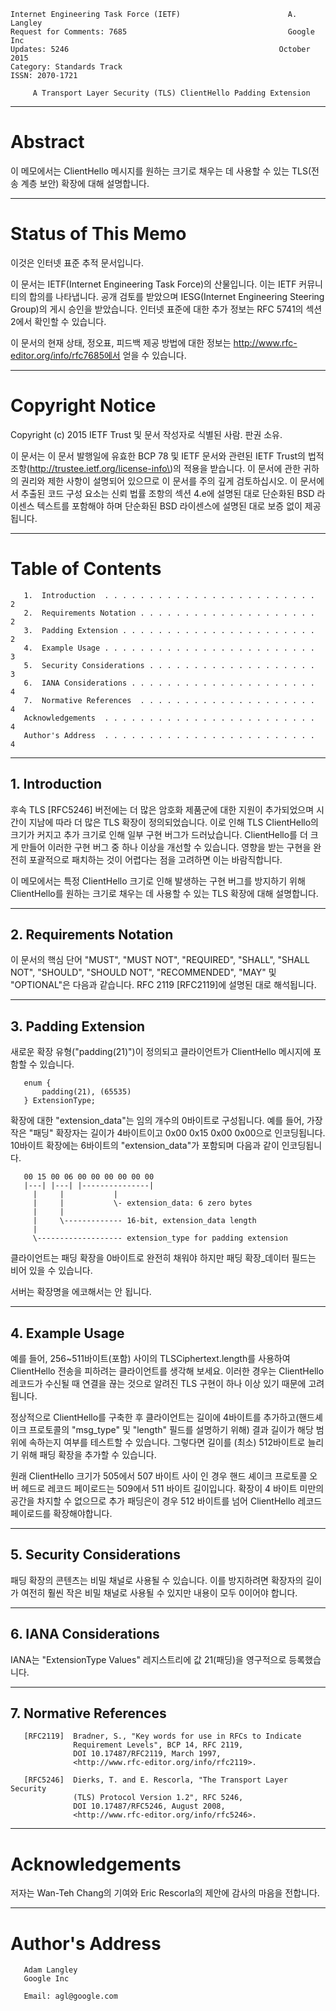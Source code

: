 

```text
Internet Engineering Task Force (IETF)                        A. Langley
Request for Comments: 7685                                    Google Inc
Updates: 5246                                               October 2015
Category: Standards Track
ISSN: 2070-1721

     A Transport Layer Security (TLS) ClientHello Padding Extension
```

---
# **Abstract**

이 메모에서는 ClientHello 메시지를 원하는 크기로 채우는 데 사용할 수 있는 TLS\(전송 계층 보안\) 확장에 대해 설명합니다.

---
# **Status of This Memo**

이것은 인터넷 표준 추적 문서입니다.

이 문서는 IETF\(Internet Engineering Task Force\)의 산물입니다. 이는 IETF 커뮤니티의 합의를 나타냅니다. 공개 검토를 받았으며 IESG\(Internet Engineering Steering Group\)의 게시 승인을 받았습니다. 인터넷 표준에 대한 추가 정보는 RFC 5741의 섹션 2에서 확인할 수 있습니다.

이 문서의 현재 상태, 정오표, 피드백 제공 방법에 대한 정보는 http://www.rfc-editor.org/info/rfc7685에서 얻을 수 있습니다.

---
# **Copyright Notice**

Copyright \(c\) 2015 IETF Trust 및 문서 작성자로 식별된 사람. 판권 소유.

이 문서는 이 문서 발행일에 유효한 BCP 78 및 IETF 문서와 관련된 IETF Trust의 법적 조항\(http://trustee.ietf.org/license-info\)의 적용을 받습니다. 이 문서에 관한 귀하의 권리와 제한 사항이 설명되어 있으므로 이 문서를 주의 깊게 검토하십시오. 이 문서에서 추출된 코드 구성 요소는 신뢰 법률 조항의 섹션 4.e에 설명된 대로 단순화된 BSD 라이센스 텍스트를 포함해야 하며 단순화된 BSD 라이센스에 설명된 대로 보증 없이 제공됩니다.

---
# **Table of Contents**

```text
   1.  Introduction  . . . . . . . . . . . . . . . . . . . . . . . .   2
   2.  Requirements Notation . . . . . . . . . . . . . . . . . . . .   2
   3.  Padding Extension . . . . . . . . . . . . . . . . . . . . . .   2
   4.  Example Usage . . . . . . . . . . . . . . . . . . . . . . . .   3
   5.  Security Considerations . . . . . . . . . . . . . . . . . . .   3
   6.  IANA Considerations . . . . . . . . . . . . . . . . . . . . .   4
   7.  Normative References  . . . . . . . . . . . . . . . . . . . .   4
   Acknowledgements  . . . . . . . . . . . . . . . . . . . . . . . .   4
   Author's Address  . . . . . . . . . . . . . . . . . . . . . . . .   4
```

---
## **1.  Introduction**

후속 TLS \[RFC5246\] 버전에는 더 많은 암호화 제품군에 대한 지원이 추가되었으며 시간이 지남에 따라 더 많은 TLS 확장이 정의되었습니다.  이로 인해 TLS ClientHello의 크기가 커지고 추가 크기로 인해 일부 구현 버그가 드러났습니다. ClientHello를 더 크게 만들어 이러한 구현 버그 중 하나 이상을 개선할 수 있습니다.  영향을 받는 구현을 완전히 포괄적으로 패치하는 것이 어렵다는 점을 고려하면 이는 바람직합니다.

이 메모에서는 특정 ClientHello 크기로 인해 발생하는 구현 버그를 방지하기 위해 ClientHello를 원하는 크기로 채우는 데 사용할 수 있는 TLS 확장에 대해 설명합니다.

---
## **2.  Requirements Notation**

이 문서의 핵심 단어 "MUST", "MUST NOT", "REQUIRED", "SHALL", "SHALL NOT", "SHOULD", "SHOULD NOT", "RECOMMENDED", "MAY" 및 "OPTIONAL"은 다음과 같습니다. RFC 2119 \[RFC2119\]에 설명된 대로 해석됩니다.

---
## **3.  Padding Extension**

새로운 확장 유형\("padding\(21\)"\)이 정의되고 클라이언트가 ClientHello 메시지에 포함할 수 있습니다.

```text
   enum {
       padding(21), (65535)
   } ExtensionType;
```

확장에 대한 "extension\_data"는 임의 개수의 0바이트로 구성됩니다.  예를 들어, 가장 작은 "패딩" 확장자는 길이가 4바이트이고 0x00 0x15 0x00 0x00으로 인코딩됩니다.  10바이트 확장에는 6바이트의 "extension\_data"가 포함되며 다음과 같이 인코딩됩니다.

```text
   00 15 00 06 00 00 00 00 00 00
   |---| |---| |---------------|
     |     |           |
     |     |           \- extension_data: 6 zero bytes
     |     |
     |     \------------- 16-bit, extension_data length
     |
     \------------------- extension_type for padding extension
```

클라이언트는 패딩 확장을 0바이트로 완전히 채워야 하지만 패딩 확장\_데이터 필드는 비어 있을 수 있습니다.

서버는 확장명을 에코해서는 안 됩니다.

---
## **4.  Example Usage**

예를 들어, 256\~511바이트\(포함\) 사이의 TLSCiphertext.length를 사용하여 ClientHello 전송을 피하려는 클라이언트를 생각해 보세요.  이러한 경우는 ClientHello 레코드가 수신될 때 연결을 끊는 것으로 알려진 TLS 구현이 하나 이상 있기 때문에 고려됩니다.

정상적으로 ClientHello를 구축한 후 클라이언트는 길이에 4바이트를 추가하고\(핸드셰이크 프로토콜의 "msg\_type" 및 "length" 필드를 설명하기 위해\) 결과 길이가 해당 범위에 속하는지 여부를 테스트할 수 있습니다.  그렇다면 길이를 \(최소\) 512바이트로 늘리기 위해 패딩 확장을 추가할 수 있습니다.

원래 ClientHello 크기가 505에서 507 바이트 사이 인 경우 핸드 셰이크 프로토콜 오버 헤드로 레코드 페이로드는 509에서 511 바이트 길이입니다.  확장이 4 바이트 미만의 공간을 차지할 수 없으므로 추가 패딩은이 경우 512 바이트를 넘어 ClientHello 레코드 페이로드를 확장해야합니다.

---
## **5.  Security Considerations**

패딩 확장의 콘텐츠는 비밀 채널로 사용될 수 있습니다.  이를 방지하려면 확장자의 길이가 여전히 훨씬 작은 비밀 채널로 사용될 수 있지만 내용이 모두 0이어야 합니다.

---
## **6.  IANA Considerations**

IANA는 "ExtensionType Values" 레지스트리에 값 21\(패딩\)을 영구적으로 등록했습니다.

---
## **7.  Normative References**

```text
   [RFC2119]  Bradner, S., "Key words for use in RFCs to Indicate
              Requirement Levels", BCP 14, RFC 2119,
              DOI 10.17487/RFC2119, March 1997,
              <http://www.rfc-editor.org/info/rfc2119>.

   [RFC5246]  Dierks, T. and E. Rescorla, "The Transport Layer Security
              (TLS) Protocol Version 1.2", RFC 5246,
              DOI 10.17487/RFC5246, August 2008,
              <http://www.rfc-editor.org/info/rfc5246>.
```

---
# **Acknowledgements**

저자는 Wan-Teh Chang의 기여와 Eric Rescorla의 제안에 감사의 마음을 전합니다.

---
# **Author's Address**

```text
   Adam Langley
   Google Inc

   Email: agl@google.com
```